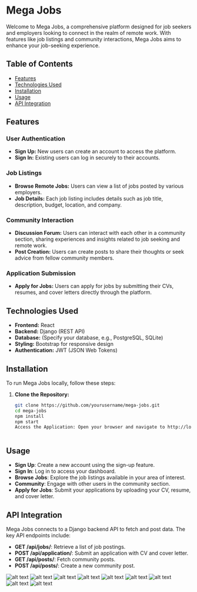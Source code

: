 # Mega Jobs

Welcome to Mega Jobs, a comprehensive platform designed for job seekers and employers looking to connect in the realm of remote work. With features like job listings and community interactions, Mega Jobs aims to enhance your job-seeking experience.

## Table of Contents

- [Features](#features)
- [Technologies Used](#technologies-used)
- [Installation](#installation)
- [Usage](#usage)
- [API Integration](#api-integration)


## Features

### User Authentication
- **Sign Up:** New users can create an account to access the platform.
- **Sign In:** Existing users can log in securely to their accounts.

### Job Listings
- **Browse Remote Jobs:** Users can view a list of jobs posted by various employers.
- **Job Details:** Each job listing includes details such as job title, description, budget, location, and company.

### Community Interaction
- **Discussion Forum:** Users can interact with each other in a community section, sharing experiences and insights related to job seeking and remote work.
- **Post Creation:** Users can create posts to share their thoughts or seek advice from fellow community members.

### Application Submission
- **Apply for Jobs:** Users can apply for jobs by submitting their CVs, resumes, and cover letters directly through the platform.

## Technologies Used

- **Frontend:** React
- **Backend:** Django (REST API)
- **Database:** (Specify your database, e.g., PostgreSQL, SQLite)
- **Styling:** Bootstrap for responsive design
- **Authentication:** JWT (JSON Web Tokens)

## Installation

To run Mega Jobs locally, follow these steps:

1. **Clone the Repository:**
   ```bash
   git clone https://github.com/yourusername/mega-jobs.git
   cd mega-jobs
   npm install
   npm start
   Access the Application: Open your browser and navigate to http://localhost:3000 to view the application.



## Usage

- **Sign Up**: Create a new account using the sign-up feature.
- **Sign In**: Log in to access your dashboard.
- **Browse Jobs**: Explore the job listings available in your area of interest.
- **Community**: Engage with other users in the community section.
- **Apply for Jobs**: Submit your applications by uploading your CV, resume, and cover letter.

## API Integration

Mega Jobs connects to a Django backend API to fetch and post data. The key API endpoints include:

- **GET /api/jobs/**: Retrieve a list of job postings.
- **POST /api/application/**: Submit an application with CV and cover letter.
- **GET /api/posts/**: Fetch community posts.
- **POST /api/posts/**: Create a new community post.

![alt text](image-2.png)
![alt text](image-3.png)
![alt text](image-4.png)
![alt text](image-1.png)
![alt text](image.png)
![alt text](image-5.png)
![alt text](image-6.png)
![alt text](image-7.png)
![alt text](image-8.png)


